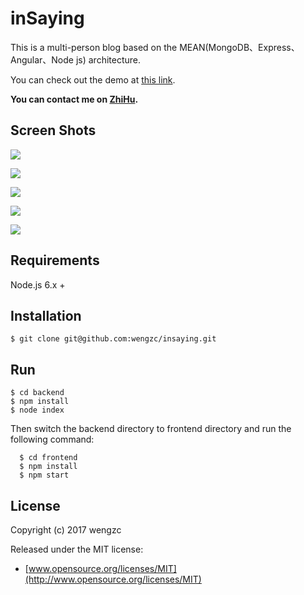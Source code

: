 # inSaying


This is a multi-person blog based on the MEAN(MongoDB、Express、Angular、Node js) architecture.

You can check out the demo at [this link](http://www.insaying.com).

**You can contact me on [ZhiHu](https://www.zhihu.com/people/weng-ze-chuan).**

## Screen Shots


![](http://oh3ojs6ov.bkt.clouddn.com/home.png)

![](http://oh3ojs6ov.bkt.clouddn.com/article.png)

![](http://oh3ojs6ov.bkt.clouddn.com/notification.png)

![](http://oh3ojs6ov.bkt.clouddn.com/homepage.png)

![](http://oh3ojs6ov.bkt.clouddn.com/login.png)

## Requirements

Node.js 6.x +

## Installation

    $ git clone git@github.com:wengzc/insaying.git

## Run 

    $ cd backend
    $ npm install
    $ node index
    
Then switch the backend directory  to frontend directory and run the following command:

	  $ cd frontend
	  $ npm install
	  $ npm start
	  
## License

Copyright (c) 2017 wengzc

Released under the MIT license:

* [www.opensource.org/licenses/MIT](http://www.opensource.org/licenses/MIT)